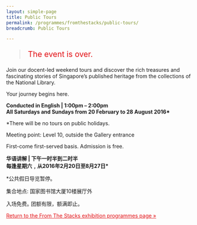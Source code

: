 ```yaml
---
layout: simple-page
title: Public Tours
permalink: /programmes/fromthestacks/public-tours/
breadcrumb: Public Tours

---
```


<blockquote style="color: #E21216; font-size: 150%;">The event is over.</blockquote>

Join our docent-led weekend tours and discover the rich treasures and fascinating stories of Singapore’s published heritage from the collections of the National Library.

Your journey begins here.

__Conducted in English &#124; 1:00pm – 2:00pm__<br>
__All Saturdays and Sundays from 20 February to 28 August 2016*__

*There will be no tours on public holidays.

Meeting point: Level 10, outside the Gallery entrance

First-come first-served basis. Admission is free.

__华语讲解 &#124; 下午一时半到二时半__<br>
__每逢星期六﹐从2016年2月20日至8月27日*__

*公共假日导览暂停｡

集合地点: 国家图书馆大厦10楼展厅外

入场免费｡ 团额有限，额满即止。

<a href="/exhibitions/past-exhibitions/fromthestacks/programmes/" style="color:#E21216;">Return to the From The Stacks exhibition programmes page &#187;</a>
